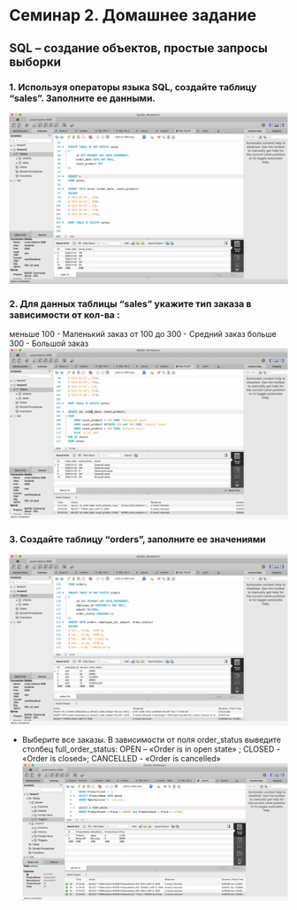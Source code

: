 # Семинар 2. Домашнее задание
##  SQL – создание объектов, простые запросы выборки
### 1. Используя операторы языка SQL, создайте таблицу “sales”. Заполните ее данными.
 ![](https://github.com/Nikkru/GB_BD_SQL/blob/main/Homework_2/1.jpg)
### 2.  Для данных таблицы “sales” укажите тип заказа в зависимости от кол-ва : 
меньше 100  -    Маленький заказ
от 100 до 300 - Средний заказ
больше 300  -     Большой заказ
![](https://github.com/Nikkru/GB_BD_SQL/blob/main/Homework_2/2.jpg)
### 3. Создайте таблицу “orders”, заполните ее значениями
![](https://github.com/Nikkru/GB_BD_SQL/blob/main/Homework_2/3_1.jpg)
- Выберите все заказы. В зависимости от поля order_status выведите столбец full_order_status:
OPEN – «Order is in open state» ; CLOSED - «Order is closed»; CANCELLED -  «Order is cancelled»
![](https://github.com/Nikkru/GB_BD_SQL/blob/main/Homework_1/4.jpg)

